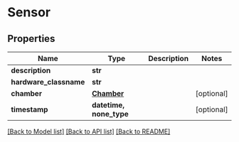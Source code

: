 # Sensor


## Properties
Name | Type | Description | Notes
------------ | ------------- | ------------- | -------------
**description** | **str** |  | 
**hardware_classname** | **str** |  | 
**chamber** | [**Chamber**](Chamber.md) |  | [optional] 
**timestamp** | **datetime, none_type** |  | [optional] 

[[Back to Model list]](../README.md#documentation-for-models) [[Back to API list]](../README.md#documentation-for-api-endpoints) [[Back to README]](../README.md)


